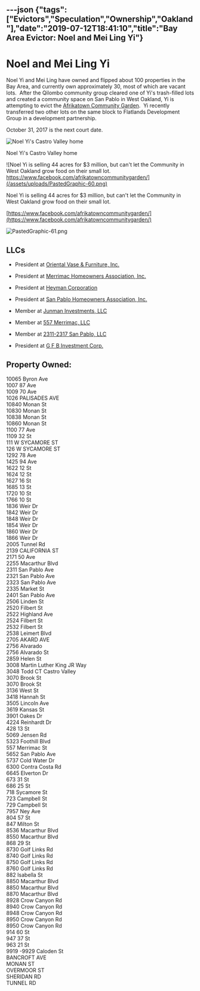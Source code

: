 ---json
{"tags":["Evictors","Speculation","Ownership","Oakland"],"date":"2019-07-12T18:41:10","title":"Bay Area Evictor: Noel and Mei Ling Yi"}
---

Noel and Mei Ling Yi
====================

Noel Yi and Mei Ling have owned and flipped about 100 properties in the Bay Area, and currently own approximately 30, most of which are vacant lots.  After the Qilombo community group cleared one of Yi's trash-filled lots and created a community space on San Pablo in West Oakland, Yi is attempting to evict the [Afrikatown Community Garden](https://www.eastbayexpress.com/WhatTheFork/archives/2015/04/03/west-oakland-activists-vow-to-defend-afrika-town-community-garden).  Yi recently transferred two other lots on the same block to Flatlands Development Group in a development partnership.  

October 31, 2017 is the next court date.  

![Noel Yi's Castro Valley home](/assets/uploads/PastedGraphic-59.png)

Noel Yi's Castro Valley home

![Noel Yi is selling 44 acres for $3 million, but can't let the Community in West Oakland grow food on their small lot.     https://www.facebook.com/afrikatowncommunitygarden/](/assets/uploads/PastedGraphic-60.png)

Noel Yi is selling 44 acres for $3 million, but can't let the Community in West Oakland grow food on their small lot.

[https://www.facebook.com/afrikatowncommunitygarden/](https://www.facebook.com/afrikatowncommunitygarden/)

![PastedGraphic-61.png](/assets/uploads/PastedGraphic-61.png)

LLCs
----

*   President at [Oriental Vase & Furniture, Inc.](https://www.corporationwiki.com/California/San-Leandro/oriental-vase-furniture-inc/42676260.aspx)
    
*   President at [Merrimac Homeowners Association, Inc.](https://www.corporationwiki.com/California/San-Leandro/merrimac-homeowners-association-inc/44376359.aspx)
    
*   President at [Heyman Corporation](https://www.corporationwiki.com/California/San-Leandro/heyman-corporation/42963718.aspx)
    
*   President at [San Pablo Homeowners Association, Inc.](https://www.corporationwiki.com/California/San-Leandro/san-pablo-homeowners-association-inc/44376354.aspx)
    
*   Member at [Junman Investments, LLC](https://www.corporationwiki.com/California/San-Leandro/junman-investments-llc/47071782.aspx)
    
*   Member at [557 Merrimac, LLC](https://www.corporationwiki.com/California/San-Leandro/557-merrimac-llc/46889172.aspx)
    
*   Member at [2311-2317 San Pablo, LLC](https://www.corporationwiki.com/California/San-Leandro/2311-2317-san-pablo-llc/46889176.aspx)
    
*   President at [G F B Investment Corp.](https://www.corporationwiki.com/California/Oakland/g-f-b-investment-corp/41758426.aspx)
    

Property Owned:
---------------

10065 Byron Ave  
1007 87 Ave  
1009 70 Ave  
1026 PALISADES AVE  
10840 Monan St  
10830 Monan St  
10838 Monan St  
10860 Monan St  
1100 77 Ave  
1109 32 St  
111 W SYCAMORE ST  
126 W SYCAMORE ST  
1292 78 Ave  
1425 94 Ave  
1622 12 St  
1624 12 St  
1627 16 St  
1685 13 St  
1720 10 St  
1766 10 St  
1836 Weir Dr  
1842 Weir Dr  
1848 Weir Dr   
1854 Weir Dr   
1860 Weir Dr  
1866 Weir Dr  
2005 Tunnel Rd  
2139 CALIFORNIA ST  
2171 50 Ave  
2255 Macarthur Blvd  
2311 San Pablo Ave  
2321 San Pablo Ave  
2323 San Pablo Ave  
2335 Market St  
2401 San Pablo Ave  
2506 Linden St  
2520 Filbert St  
2522 Highland Ave  
2524 Filbert St  
2532 Filbert St  
2538 Leimert Blvd  
2705 AKARD AVE  
2756 Alvarado  
2756 Alvarado St  
2859 Helen St  
3008 Martin Luther King JR Way  
3048 Todd CT Castro Valley  
3070 Brook St  
3070 Brook St  
3136 West St  
3418 Hannah St  
3505 Lincoln Ave   
3619 Kansas St  
3901 Oakes Dr  
4224 Reinhardt Dr  
428 13 St  
5069 Jensen Rd  
5323 Foothill Blvd  
557 Merrimac St  
5652 San Pablo Ave  
5737 Cold Water Dr  
6300 Contra Costa Rd  
6645 Elverton Dr  
673 31 St  
686 25 St  
718 Sycamore St  
723 Campbell St  
729 Campbell St  
7957 Ney Ave  
804 57 St  
847 Milton St  
8536 Macarthur Blvd  
8550 Macarthur Blvd  
868 29 St  
8730 Golf Links Rd  
8740 Golf Links Rd  
8750 Golf Links Rd  
8760 Golf Links Rd  
882 Isabella St  
8850 Macarthur Blvd  
8850 Macarthur Blvd  
8870 Macarthur Blvd  
8928 Crow Canyon Rd  
8940 Crow Canyon Rd  
8948 Crow Canyon Rd   
8950 Crow Canyon Rd  
8950 Crow Canyon Rd  
914 60 St  
947 37 St  
963 21 St  
9919 -9929 Caloden St  
BANCROFT AVE  
MONAN ST  
OVERMOOR ST  
SHERIDAN RD  
TUNNEL RD